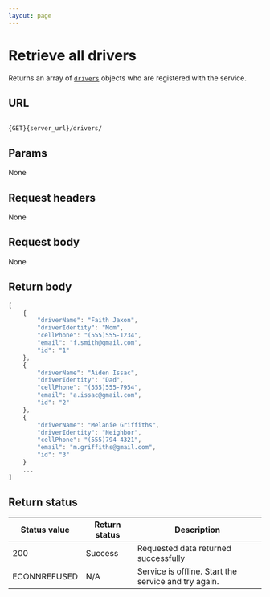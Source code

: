 ```yaml
---
layout: page
---
```

# Retrieve all drivers

Returns an array of [`drivers`](drivers) objects who are registered with the service.

## URL

```shell

{GET}{server_url}/drivers/
```

## Params

None

## Request headers

None

## Request body

None

## Return body

```js
[
    {
        "driverName": "Faith Jaxon",
        "driverIdentity": "Mom",
        "cellPhone": "(555)555-1234",
        "email": "f.smith@gmail.com",
        "id": "1"
    },
    {
        "driverName": "Aiden Issac",
        "driverIdentity": "Dad",
        "cellPhone": "(555)555-7954",
        "email": "a.issac@gmail.com",
        "id": "2"
    },
    {
        "driverName": "Melanie Griffiths",
        "driverIdentity": "Neighbor",
        "cellPhone": "(555)794-4321",
        "email": "m.griffiths@gmail.com",
        "id": "3"
    }
    ...
]
```

## Return status

| Status value | Return status | Description |
| ------------- | ----------- | ----------- |
| 200 | Success | Requested data returned successfully |
|  ECONNREFUSED | N/A | Service is offline. Start the service and try again. |
